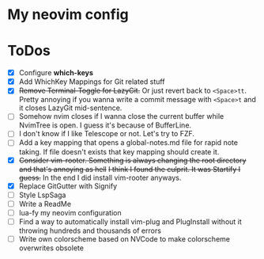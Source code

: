 # My neovim config

# ToDos
* [x] Configure __which-keys__
* [x] Add WhichKey Mappings for Git related stuff
* [x] ~~Remove Terminal-Toggle for LazyGit.~~ Or just revert back to `<Space>tt`. Pretty annoying if you wanna write a commit message with `<Space>t` and it closes LazyGit mid-sentence.
* [ ] Somehow nvim closes if I wanna close the current buffer while NvimTree is open. I guess it's because of BufferLine.
* [ ] I don't know if I like Telescope or not. Let's try to FZF.
* [ ] Add a key mapping that opens a global-notes.md file for rapid note taking. If file doesn't exists that key mapping should create it.
* [x] ~~Consider vim-rooter. Something is always changing the root directory and that's annoying as hell~~  ~~I think I found the culprit. It was Startify I guess.~~  In the end I did install vim-rooter anyways.
* [x] Replace GitGutter with Signify
* [ ] Style LspSaga
* [ ] Write a ReadMe
* [ ] lua-fy my neovim configuration
* [ ] Find a way to automatically install vim-plug and PlugInstall without it throwing hundreds and thousands of errors
* [ ] Write own colorscheme based on NVCode to make colorscheme overwrites obsolete
